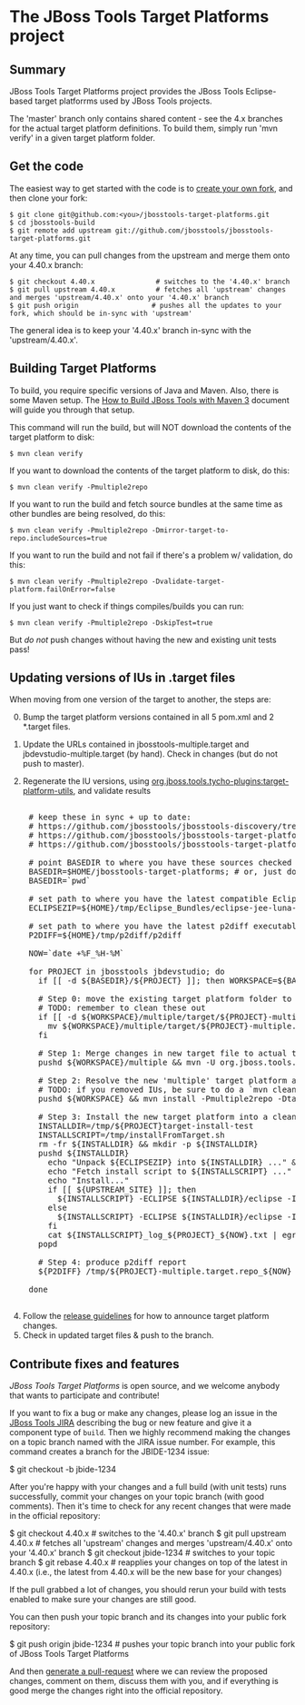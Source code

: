 # The JBoss Tools Target Platforms project


## Summary

JBoss Tools Target Platforms project provides the JBoss Tools Eclipse-based target platforrms used by JBoss Tools projects.

The 'master' branch only contains shared content - see the 4.x branches for the actual target platform definitions. To build them, simply run 'mvn verify' in a given target platform folder.


## Get the code

The easiest way to get started with the code is to [create your own fork](http://help.github.com/forking/), 
and then clone your fork:

    $ git clone git@github.com:<you>/jbosstools-target-platforms.git
    $ cd jbosstools-build
    $ git remote add upstream git://github.com/jbosstools/jbosstools-target-platforms.git
  
At any time, you can pull changes from the upstream and merge them onto your 4.40.x branch:

    $ git checkout 4.40.x               # switches to the '4.40.x' branch
    $ git pull upstream 4.40.x          # fetches all 'upstream' changes and merges 'upstream/4.40.x' onto your '4.40.x' branch
    $ git push origin                  # pushes all the updates to your fork, which should be in-sync with 'upstream'

The general idea is to keep your '4.40.x' branch in-sync with the
'upstream/4.40.x'.


## Building Target Platforms

To build, you require specific versions of Java and Maven. Also, there is some Maven setup. 
The [How to Build JBoss Tools with Maven 3](https://community.jboss.org/wiki/HowToBuildJBossToolsWithMaven3)
document will guide you through that setup.

This command will run the build, but will NOT download the contents of the target platform to disk:

    $ mvn clean verify

If you want to download the contents of the target platform to disk, do this:

    $ mvn clean verify -Pmultiple2repo

If you want to run the build and fetch source bundles at the same time as other bundles are being resolved, do this:

    $ mvn clean verify -Pmultiple2repo -Dmirror-target-to-repo.includeSources=true

If you want to run the build and not fail if there's a problem w/ validation, do this:

    $ mvn clean verify -Pmultiple2repo -Dvalidate-target-platform.failOnError=false

If you just want to check if things compiles/builds you can run:

    $ mvn clean verify -Pmultiple2repo -DskipTest=true

But *do not* push changes without having the new and existing unit tests pass!
 

## Updating versions of IUs in .target files

When moving from one version of the target to another, the steps are:

0. Bump the target platform versions contained in all 5 pom.xml and 2 *.target files.

1. Update the URLs contained in jbosstools-multiple.target and jbdevstudio-multiple.target (by hand). Check in changes (but do not push to master).

2. Regenerate the IU versions, using <a href="https://github.com/jbosstools/jbosstools-maven-plugins/wiki">org.jboss.tools.tycho-plugins:target-platform-utils</a>, and validate results

<pre>

    # keep these in sync + up to date:
    # https://github.com/jbosstools/jbosstools-discovery/tree/master/jbtcentraltarget#updating-versions-of-ius-in-target-files
    # https://github.com/jbosstools/jbosstools-target-platforms/tree/master/#updating-versions-of-ius-in-target-files
    # https://github.com/jbosstools/jbosstools-target-platforms/tree/4.40.x/#updating-versions-of-ius-in-target-files

    # point BASEDIR to where you have these sources checked out
    BASEDIR=$HOME/jbosstools-target-platforms; # or, just do this:
    BASEDIR=`pwd`

    # set path to where you have the latest compatible Eclipse bundle stored locally
    ECLIPSEZIP=${HOME}/tmp/Eclipse_Bundles/eclipse-jee-luna-M7-linux-gtk-x86_64.tar.gz

    # set path to where you have the latest p2diff executable installed
    P2DIFF=${HOME}/tmp/p2diff/p2diff

    NOW=`date +%F_%H-%M`

    for PROJECT in jbosstools jbdevstudio; do
      if [[ -d ${BASEDIR}/${PROJECT} ]]; then WORKSPACE=${BASEDIR}/${PROJECT}; else WORKSPACE=${BASEDIR}; fi

      # Step 0: move the existing target platform folder to a new path, so that it can be p2diff'd against the one you're about to build
      # TODO: remember to clean these out
      if [[ -d ${WORKSPACE}/multiple/target/${PROJECT}-multiple.target.repo/ ]]; then
        mv ${WORKSPACE}/multiple/target/${PROJECT}-multiple.target.repo/ /tmp/${PROJECT}-multiple.target.repo_${NOW}
      fi

      # Step 1: Merge changes in new target file to actual target file
      pushd ${WORKSPACE}/multiple && mvn -U org.jboss.tools.tycho-plugins:target-platform-utils:0.19.0-SNAPSHOT:fix-versions -DtargetFile=${PROJECT}-multiple.target && rm -f ${PROJECT}-multiple.target ${PROJECT}-multiple.target_update_hints.txt && mv -f ${PROJECT}-multiple.target_fixedVersion.target ${PROJECT}-multiple.target && popd
    
      # Step 2: Resolve the new 'multiple' target platform and verify it is self-contained by building the 'unified' target platform too
      # TODO: if you removed IUs, be sure to do a `mvn clean install`, rather than just a `mvn install`; process will be much longer but will guarantee metadata is correct 
      pushd ${WORKSPACE} && mvn install -Pmultiple2repo -DtargetRepositoryUrl=file://${WORKSPACE}/multiple/target/${PROJECT}-multiple.target.repo/ -Dmirror-target-to-repo.includeSources=true && popd
    
      # Step 3: Install the new target platform into a clean Eclipse JEE bundle to verify if everything can be installed
      INSTALLDIR=/tmp/${PROJECT}target-install-test
      INSTALLSCRIPT=/tmp/installFromTarget.sh
      rm -fr ${INSTALLDIR} && mkdir -p ${INSTALLDIR}
      pushd ${INSTALLDIR}
        echo "Unpack ${ECLIPSEZIP} into ${INSTALLDIR} ..." && tar xzf ${ECLIPSEZIP}
        echo "Fetch install script to ${INSTALLSCRIPT} ..." && wget -q --no-check-certificate -N https://raw.githubusercontent.com/jbosstools/jbosstools-build-ci/master/util/installFromTarget.sh -O ${INSTALLSCRIPT} && chmod +x ${INSTALLSCRIPT} 
        echo "Install..."
        if [[ ${UPSTREAM_SITE} ]]; then
          ${INSTALLSCRIPT} -ECLIPSE ${INSTALLDIR}/eclipse -INSTALL_PLAN ${UPSTREAM_SITE},file://${WORKSPACE}/multiple/target/${PROJECT}-multiple.target.repo/ | tee ${INSTALLSCRIPT}_log_${PROJECT}_${NOW}.txt; 
        else
          ${INSTALLSCRIPT} -ECLIPSE ${INSTALLDIR}/eclipse -INSTALL_PLAN file://${WORKSPACE}/multiple/target/${PROJECT}-multiple.target.repo/ | tee ${INSTALLSCRIPT}_log_${PROJECT}_${NOW}.txt; 
        fi
        cat ${INSTALLSCRIPT}_log_${PROJECT}_${NOW}.txt | egrep -i -A2 "IllegalArgumentException|Could not resolve|error|Unresolved requirement|could not be found|FAILED|Missing|Only one of the following|being installed|Cannot satisfy dependency"; if [[ "$?" == "0" ]]; then break; fi
      popd

      # Step 4: produce p2diff report
      ${P2DIFF} /tmp/${PROJECT}-multiple.target.repo_${NOW} file://${WORKSPACE}/multiple/target/${PROJECT}-multiple.target.repo/ | tee /tmp/p2diff_log_${PROJECT}_${NOW}.txt

    done

</pre>

<ol>
  <li value="4"> Follow the <a href="https://github.com/jbosstools/jbosstools-devdoc/blob/master/building/target_platforms/target_platforms_updates.adoc">release guidelines</a> for how to announce target platform changes.</li>
  <li>Check in updated target files &amp; push to the branch.</li>
</ol>

## Contribute fixes and features

_JBoss Tools Target Platforms_ is open source, and we welcome anybody that wants to
participate and contribute!

If you want to fix a bug or make any changes, please log an issue in
the [JBoss Tools JIRA](https://issues.jboss.org/browse/JBIDE)
describing the bug or new feature and give it a component type of
`build`. Then we highly recommend making the changes on a
topic branch named with the JIRA issue number. For example, this
command creates a branch for the JBIDE-1234 issue:

  $ git checkout -b jbide-1234

After you're happy with your changes and a full build (with unit
tests) runs successfully, commit your changes on your topic branch
(with good comments). Then it's time to check for any recent changes
that were made in the official repository:

  $ git checkout 4.40.x               # switches to the '4.40.x' branch
  $ git pull upstream 4.40.x          # fetches all 'upstream' changes and merges 'upstream/4.40.x' onto your '4.40.x' branch
  $ git checkout jbide-1234           # switches to your topic branch
  $ git rebase 4.40.x                 # reapplies your changes on top of the latest in 4.40.x
                                        (i.e., the latest from 4.40.x will be the new base for your changes)

If the pull grabbed a lot of changes, you should rerun your build with
tests enabled to make sure your changes are still good.

You can then push your topic branch and its changes into your public fork repository:

  $ git push origin jbide-1234         # pushes your topic branch into your public fork of JBoss Tools Target Platforms

And then [generate a pull-request](http://help.github.com/pull-requests/) where we can
review the proposed changes, comment on them, discuss them with you,
and if everything is good merge the changes right into the official
repository.

